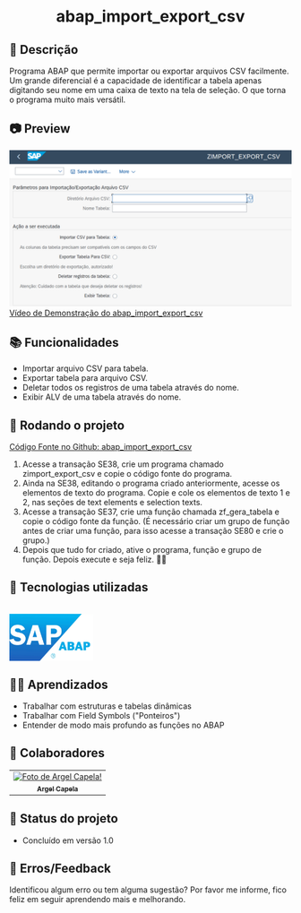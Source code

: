 <h1 align="center"> abap_import_export_csv </h1>

## :memo: Descrição
Programa ABAP que permite importar ou exportar arquivos CSV facilmente. Um grande diferencial é a capacidade de identificar a tabela apenas digitando seu nome em uma caixa de texto na tela de seleção. O que torna o programa muito mais versátil.

## 📷 Preview
<img src=".readme/tela_de_selecao.png" alt="Tela de Seleção" width="600px">
<a href="https://youtu.be/hZGbBWXTuTE">Vídeo de Demonstração do abap_import_export_csv</a>

## :books: Funcionalidades
* Importar arquivo CSV para tabela.
* Exportar tabela para arquivo CSV.
* Deletar todos os registros de uma tabela através do nome.
* Exibir ALV de uma tabela através do nome.

## :rocket: Rodando o projeto
<a href="https://github.com/argelcapela/abap_import_export_csv">Código Fonte no Github: abap_import_export_csv</a>

1) Acesse a transação SE38, crie um programa chamado zimport_export_csv e copie o código fonte do programa.
2) Ainda na SE38, editando o programa criado anteriormente, acesse os elementos de texto do programa. Copie e cole os elementos de texto 1 e 2, nas seções de text elements e selection texts.
3) Acesse a transação SE37, crie uma função chamada zf_gera_tabela e copie o código fonte da função. (É necessário criar um grupo de função antes de criar uma função, para isso acesse a transação SE80 e crie o grupo.)
4) Depois que tudo for criado, ative o programa, função e grupo de função. Depois execute e seja feliz. 🙏😁

## :wrench: Tecnologias utilizadas
<div style="display: inline_block"><br>
    <img src="./.readme/abap_logo.webp" align="center" alt="abap logo" width="150" src="">
</div>

## 🧑‍🏫 Aprendizados
* Trabalhar com estruturas e tabelas dinâmicas
* Trabalhar com Field Symbols ("Ponteiros")
* Entender de modo mais profundo as funções no ABAP


## :handshake: Colaboradores
<table>
  <tr>
    <td align="center">
      <a href="http://github.com/argelcapela">
        <img src="https://avatars.githubusercontent.com/u/79276276?s=400&u=055b803f4708d59eaf50208ba601f85844125757&v=4" width="100px;" alt="Foto de Argel Capela!"/><br>
        <sub>
          <b>Argel Capela</b>
        </sub>
      </a>
    </td>
  </tr>
</table>

## :dart: Status do projeto
* Concluído em versão 1.0

## 🦟 Erros/Feedback
Identificou algum erro ou tem alguma sugestão? Por favor me informe, fico feliz em seguir aprendendo mais e melhorando.
